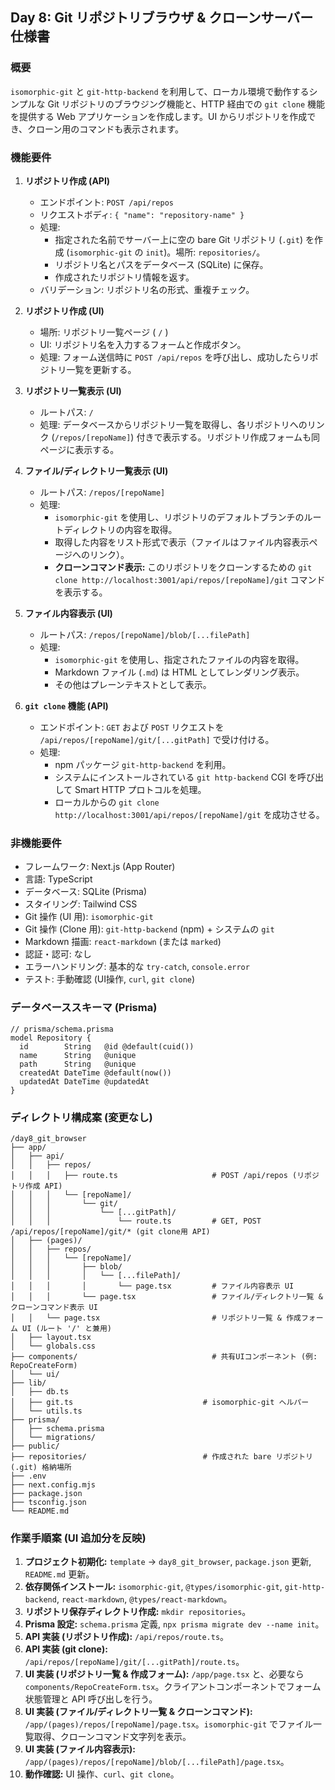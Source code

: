 ## Day 8: Git リポジトリブラウザ & クローンサーバー 仕様書

### 概要

`isomorphic-git` と `git-http-backend` を利用して、ローカル環境で動作するシンプルな Git リポジトリのブラウジング機能と、HTTP 経由での `git clone` 機能を提供する Web アプリケーションを作成します。UI からリポジトリを作成でき、クローン用のコマンドも表示されます。

### 機能要件

1.  **リポジトリ作成 (API)**
    *   エンドポイント: `POST /api/repos`
    *   リクエストボディ: `{ "name": "repository-name" }`
    *   処理:
        *   指定された名前でサーバー上に空の bare Git リポジトリ (`.git`) を作成 (`isomorphic-git` の `init`)。場所: `repositories/`。
        *   リポジトリ名とパスをデータベース (SQLite) に保存。
        *   作成されたリポジトリ情報を返す。
    *   バリデーション: リポジトリ名の形式、重複チェック。

2.  **リポジトリ作成 (UI)**
    *   場所: リポジトリ一覧ページ ( `/` )
    *   UI: リポジトリ名を入力するフォームと作成ボタン。
    *   処理: フォーム送信時に `POST /api/repos` を呼び出し、成功したらリポジトリ一覧を更新する。

3.  **リポジトリ一覧表示 (UI)**
    *   ルートパス: `/`
    *   処理: データベースからリポジトリ一覧を取得し、各リポジトリへのリンク (`/repos/[repoName]`) 付きで表示する。リポジトリ作成フォームも同ページに表示する。

4.  **ファイル/ディレクトリ一覧表示 (UI)**
    *   ルートパス: `/repos/[repoName]`
    *   処理:
        *   `isomorphic-git` を使用し、リポジトリのデフォルトブランチのルートディレクトリの内容を取得。
        *   取得した内容をリスト形式で表示（ファイルはファイル内容表示ページへのリンク）。
        *   **クローンコマンド表示:** このリポジトリをクローンするための `git clone http://localhost:3001/api/repos/[repoName]/git` コマンドを表示する。

5.  **ファイル内容表示 (UI)**
    *   ルートパス: `/repos/[repoName]/blob/[...filePath]`
    *   処理:
        *   `isomorphic-git` を使用し、指定されたファイルの内容を取得。
        *   Markdown ファイル (`.md`) は HTML としてレンダリング表示。
        *   その他はプレーンテキストとして表示。

6.  **`git clone` 機能 (API)**
    *   エンドポイント: `GET` および `POST` リクエストを `/api/repos/[repoName]/git/[...gitPath]` で受け付ける。
    *   処理:
        *   npm パッケージ `git-http-backend` を利用。
        *   システムにインストールされている `git http-backend` CGI を呼び出して Smart HTTP プロトコルを処理。
        *   ローカルからの `git clone http://localhost:3001/api/repos/[repoName]/git` を成功させる。

### 非機能要件

*   フレームワーク: Next.js (App Router)
*   言語: TypeScript
*   データベース: SQLite (Prisma)
*   スタイリング: Tailwind CSS
*   Git 操作 (UI 用): `isomorphic-git`
*   Git 操作 (Clone 用): `git-http-backend` (npm) + システムの `git`
*   Markdown 描画: `react-markdown` (または `marked`)
*   認証・認可: なし
*   エラーハンドリング: 基本的な `try-catch`, `console.error`
*   テスト: 手動確認 (UI操作, `curl`, `git clone`)

### データベーススキーマ (Prisma)

```prisma
// prisma/schema.prisma
model Repository {
  id        String   @id @default(cuid())
  name      String   @unique
  path      String   @unique
  createdAt DateTime @default(now())
  updatedAt DateTime @updatedAt
}
```

### ディレクトリ構成案 (変更なし)

```
/day8_git_browser
├── app/
│   ├── api/
│   │   ├── repos/
│   │   │   ├── route.ts                     # POST /api/repos (リポジトリ作成 API)
│   │   │   └── [repoName]/
│   │   │       └── git/
│   │   │           └── [...gitPath]/
│   │   │               └── route.ts         # GET, POST /api/repos/[repoName]/git/* (git clone用 API)
│   ├── (pages)/
│   │   ├── repos/
│   │   │   └── [repoName]/
│   │   │       ├── blob/
│   │   │       │   └── [...filePath]/
│   │   │       │       └── page.tsx         # ファイル内容表示 UI
│   │   │       └── page.tsx                 # ファイル/ディレクトリ一覧 & クローンコマンド表示 UI
│   │   └── page.tsx                         # リポジトリ一覧 & 作成フォーム UI (ルート '/' と兼用)
│   ├── layout.tsx
│   └── globals.css
├── components/                              # 共有UIコンポーネント (例: RepoCreateForm)
│   └── ui/
├── lib/
│   ├── db.ts
│   ├── git.ts                             # isomorphic-git ヘルパー
│   └── utils.ts
├── prisma/
│   ├── schema.prisma
│   └── migrations/
├── public/
├── repositories/                          # 作成された bare リポジトリ (.git) 格納場所
├── .env
├── next.config.mjs
├── package.json
├── tsconfig.json
└── README.md
```

### 作業手順案 (UI 追加分を反映)

1.  **プロジェクト初期化:** `template` -> `day8_git_browser`, `package.json` 更新, `README.md` 更新。
2.  **依存関係インストール:** `isomorphic-git`, `@types/isomorphic-git`, `git-http-backend`, `react-markdown`, `@types/react-markdown`。
3.  **リポジトリ保存ディレクトリ作成:** `mkdir repositories`。
4.  **Prisma 設定:** `schema.prisma` 定義, `npx prisma migrate dev --name init`。
5.  **API 実装 (リポジトリ作成):** `/api/repos/route.ts`。
6.  **API 実装 (git clone):** `/api/repos/[repoName]/git/[...gitPath]/route.ts`。
7.  **UI 実装 (リポジトリ一覧 & 作成フォーム):** `/app/page.tsx` と、必要なら `components/RepoCreateForm.tsx`。クライアントコンポーネントでフォーム状態管理と API 呼び出しを行う。
8.  **UI 実装 (ファイル/ディレクトリ一覧 & クローンコマンド):** `/app/(pages)/repos/[repoName]/page.tsx`。`isomorphic-git` でファイル一覧取得、クローンコマンド文字列を表示。
9.  **UI 実装 (ファイル内容表示):** `/app/(pages)/repos/[repoName]/blob/[...filePath]/page.tsx`。
10. **動作確認:** UI 操作、`curl`、`git clone`。
